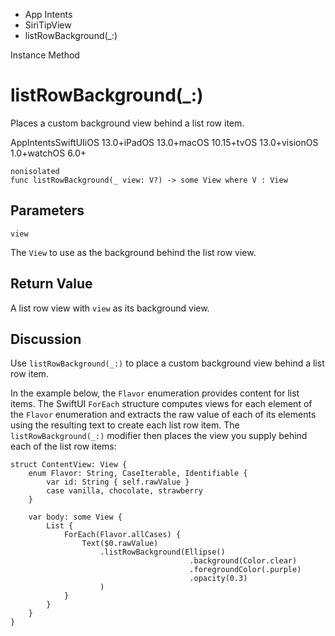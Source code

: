 

- App Intents
- SiriTipView
-  listRowBackground(\_:) 

Instance Method

# listRowBackground(\_:)

Places a custom background view behind a list row item.

AppIntentsSwiftUIiOS 13.0+iPadOS 13.0+macOS 10.15+tvOS 13.0+visionOS 1.0+watchOS 6.0+

``` source
nonisolated
func listRowBackground(_ view: V?) -> some View where V : View
```

## Parameters 

`view`  

The `View` to use as the background behind the list row view.

## Return Value

A list row view with `view` as its background view.

## Discussion

Use `listRowBackground(_:)` to place a custom background view behind a list row item.

In the example below, the `Flavor` enumeration provides content for list items. The SwiftUI `ForEach` structure computes views for each element of the `Flavor` enumeration and extracts the raw value of each of its elements using the resulting text to create each list row item. The `listRowBackground(_:)` modifier then places the view you supply behind each of the list row items:

```
struct ContentView: View {
    enum Flavor: String, CaseIterable, Identifiable {
        var id: String { self.rawValue }
        case vanilla, chocolate, strawberry
    }

    var body: some View {
        List {
            ForEach(Flavor.allCases) {
                Text($0.rawValue)
                    .listRowBackground(Ellipse()
                                        .background(Color.clear)
                                        .foregroundColor(.purple)
                                        .opacity(0.3)
                    )
            }
        }
    }
}
```

